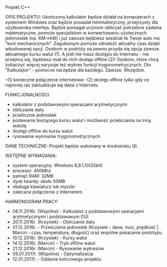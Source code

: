 Projekt C++

OPIS PROJEKTU:
Ukończony kalkulator będzie działał na komputerach z systemem Windows oraz będzie posiadał minimalistyczny, przejrzysty dla użytkownika interfejs. Będzie pomagał uczniom obliczać potrzebne zadania matematyczne, pomoże specjalistom w konwertowaniu użytecznych jednnostek (np. KM->kW) i już zawsze będziesz wiedział ile Twoje auto ma "koni mechanicznych". Zagubionym pomoże odnaleźć aktualny czas dzięki wbudowanej opcji. Osobom w podróży na pewno przyda się opcja zawsze aktualnego kursu walut (1). A jeśli nie masz dostępu do Internetu - nie przejmuj się, będziesz miał do nich dostęp offline (2)! Osobom, które chcą zobaczyć więcej narysuje też wykres funkcji trygonometrycznych. Oto "Kalkulajtor" - pomocne narzędzie dla każdego. Zawsze. Wszędzie.

-(1) konieczne połączenie internetowe
-(2) dostęp offline tylko gdy co najmniej raz zaktualizuje się dane z Internetu

FUNKCJONALNOŚCI:
- kalkulator z podstawowymi operacjami arytmetycznymi
- obliczanie daty
- przelicznie jednostek
- podawanie bieżącego kursu walut i możliwość przeliczenia na inną walutę
- dostęp offline do kursu walut
- rysowanie wykresów trygonometrycznych

DANE TECHNICZNE:
Projekt będzie wykonany w środowisku Qt.

WSTĘPNE WYMAGANIA:
- system operacyjny: Windows 8,8.1,10(32bit)
- procesor: 400Mhz
- pamięć RAM: 32MB
- dysk twardy: około 50MB
- obsługa klawiatury lub myszki
- zalecane połączenie z Internetem

HARMONOGRAM PRACY:
- 06.11.2016r. (Wspólne) - Kalkulator z podstawowymi operacjami arytmetycznymi i podstawowym GUI
- 20.11.2016r. (Krzysiek) - Obliczanie daty 
- 01.12.2016r. - Przeliczanie jednostek (Krzysiek - dane, moc, prędkość | Marcin - czas, temperatura, długość) oraz wspólne pokazanie prototypu
- 10.12.2016r. (Krzysiek) - Kursy walut
- 14.12.2016r. (Marcin) - Tryb offline walut
- 21.12.2016r. (Marcin) - Rysowanie wykresów
- 05.01.2017r. (Wspólne) - Optymalizacja
- 12.01.2017r. - Oddanie końcowego projektu
